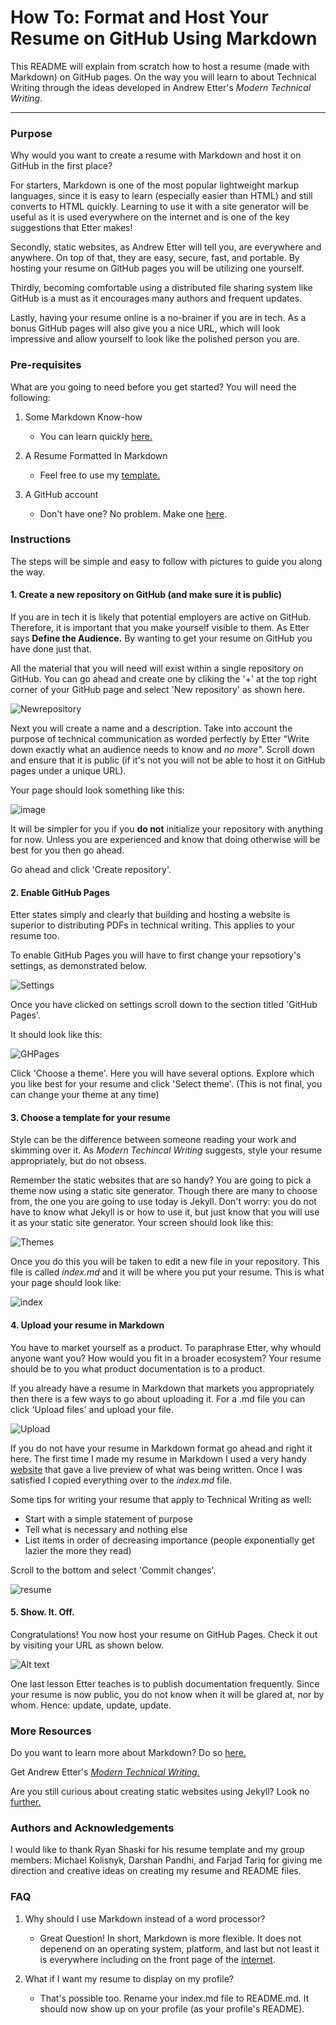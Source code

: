 # How To: Format and Host Your Resume on GitHub Using Markdown

This README will explain from scratch how to host a resume (made with Markdown) on GitHub pages. On the way you will learn to about Technical Writing through the ideas developed in Andrew Etter's *Modern Technical Writing*. 
________________


### Purpose

Why would you want to create a resume with Markdown and host it on GitHub in the first place? 

For starters, Markdown is one of the most popular lightweight markup languages, since it is easy to learn (especially easier than HTML) and still converts to HTML quickly. Learning to use it with a site generator will be useful as it is used everywhere on the internet and is one of the key suggestions that Etter makes!          

Secondly, static websites, as Andrew Etter will tell you, are everywhere and anywhere. On top of that, they are easy, secure, fast, and portable. By hosting your resume on GitHub pages you will be utilizing one yourself.

Thirdly, becoming comfortable using a distributed file sharing system like GitHub is a must as it encourages many authors and frequent updates.

Lastly, having your resume online is a no-brainer if you are in tech. As a bonus GitHub pages will also give you a nice URL, which will look impressive and allow yourself to look like the polished person you are.

### Pre-requisites
What are you going to need before you get started? You will need the following: 

1. Some Markdown Know-how
    * You can learn quickly [here.](#more-Resources) 
    
2. A Resume Formatted In Markdown
    * Feel free to use my [template.](https://github.com/Ari-Glikman/Ari-Glikman-Resume/edit/gh-pages/index.md)

3. A GitHub account
    * Don't have one? No problem. Make one [here](https://github.com/).
    
    
### Instructions

The steps will be simple and easy to follow with pictures to guide you along the way.

#### 1. Create a new repository on GitHub (and make sure it is public)

If you are in tech it is likely that potential employers are active on GitHub. Therefore, it is important that you make yourself visible to them. As Etter says **Define the Audience.** By wanting to get your resume on GitHub you have done just that.

All the material that you will need will exist within a single repository on GitHub. You can go ahead and create one by cliking the '+' at the top right corner of your GitHub page and select 'New repository' as shown here. 

![Newrepository](https://user-images.githubusercontent.com/73805987/97831667-5912ab80-1c96-11eb-9281-6dd94da0854d.jpg)

Next you will create a name and a description. Take into account the purpose of technical communication as worded perfectly by Etter "Write down exactly what an audience needs to know and *no more*". Scroll down and ensure that it is public (if it's not you will not be able to host it on GitHub pages under a unique URL). 

Your page should look something like this:

![image](https://user-images.githubusercontent.com/73805987/97832778-48176980-1c99-11eb-86c6-f85b40c05b76.png)


It will be simpler for you if you **do not** initialize your repository with anything for now. Unless you are experienced and know that doing otherwise will be best for you then go ahead.

Go ahead and click 'Create repository'.


#### 2. Enable GitHub Pages 

Etter states simply and clearly that building and hosting a website is superior to distributing PDFs in technical writing. This applies to your resume too.

To enable GitHub Pages you will have to first change your repsotiory's settings, as demonstrated below. 

![Settings](https://user-images.githubusercontent.com/73805987/97833455-0091dd00-1c9b-11eb-93a9-265333da3ca8.png)


Once you have clicked on settings scroll down to the section titled 'GitHub Pages'.

It should look like this: 

![GHPages](https://user-images.githubusercontent.com/73805987/97833160-574ae700-1c9a-11eb-92dd-ddb9299e4000.jpg)

Click 'Choose a theme'. Here you will have several options. Explore which you like best for your resume and click 'Select theme'. (This is not final, you can change your theme at any time)

#### 3. Choose a template for your resume

Style can be the difference between someone reading your work and skimming over it. As *Modern Techincal Writing* suggests, style your resume appropriately, but do not obsess.

Remember the static websites that are so handy? You are going to pick a theme now using a static site generator. Though there are many to choose from, the one you are going to use today is Jekyll. Don't worry: you do not have to know what Jekyll is or how to use it, but just know that you will use it as your static site generator. Your screen should look like this:

![Themes](https://user-images.githubusercontent.com/73805987/97833904-1ce24980-1c9c-11eb-8d5b-e465e3030b74.png)

Once you do this you will be taken to edit a new file in your repository. This file is called *index.md* and it will be where you put your resume. This is what your page should look like:

![index](https://user-images.githubusercontent.com/73805987/97835006-c9252f80-1c9e-11eb-9903-27b1e90366c9.png)


#### 4. Upload your resume in Markdown

You have to market yourself as a product. To paraphrase Etter, why whould anyone want you? How would you fit in a broader ecosystem? Your resume should be to you what product documentation is to a product.

If you already have a resume in Markdown that markets you appropriately then there is a few ways to go about uploading it. For a .md file you can click 'Upload files' and upload your file.

![Upload](https://user-images.githubusercontent.com/73805987/97834518-a7777880-1c9d-11eb-8047-8ed9f738d451.png)

If you do not have your resume in Markdown format go ahead and right it here. The first time I made my resume in Markdown I used a very handy [website](https://markdownlivepreview.com/) that gave a live preview of what was being written. Once I was satisfied I copied everything over to the *index.md* file.

Some tips for writing your resume that apply to Technical Writing as well:
* Start with a simple statement of purpose
* Tell what is necessary and nothing else
* List items in order of decreasing importance (people exponentially get lazier the more they read)

Scroll to the bottom and select 'Commit changes'.

![resume](https://user-images.githubusercontent.com/73805987/97835723-6f256980-1ca0-11eb-958b-eec9d316312b.png)

#### 5. Show. It. Off.

Congratulations! You now host your resume on GitHub Pages. Check it out by visiting your URL as shown below.

![Alt text](https://media.giphy.com/media/jAzP6ubqXn5miQrTAm/giphy.gif)

One last lesson Etter teaches is to publish documentation frequently. Since your resume is now public, you do not know when it will be glared at, nor by whom. Hence: update, update, update. 

### More Resources

Do you want to learn more about Markdown? Do so [here.](https://www.markdowntutorial.com/)

Get Andrew Etter's [*Modern Technical Writing.*](https://www.amazon.ca/Modern-Technical-Writing-Introduction-Documentation-ebook/dp/B01A2QL9SS)

Are you still curious about creating static websites using Jekyll? Look no [further.](https://programminghistorian.org/en/lessons/building-static-sites-with-jekyll-github-pages)

### Authors and Acknowledgements

I would like to thank Ryan Shaski for his resume template and my group members: Michael Kolisnyk, Darshan Pandhi, and Farjad Tariq for giving me direction and creative ideas on creating my resume and README files.

### FAQ

1.  Why should I use Markdown instead of a word processor?

    * Great Question! In short, Markdown is more flexible. It does not depenend on an operating system, platform, and last but not least it is everywhere including on the front page of the [internet](https://www.reddit.com/).



2.  What if I want my resume to display on my profile?

    * That's possible too. Rename your index.md file to README.md. It should now show up on your profile (as your profile's README).  

